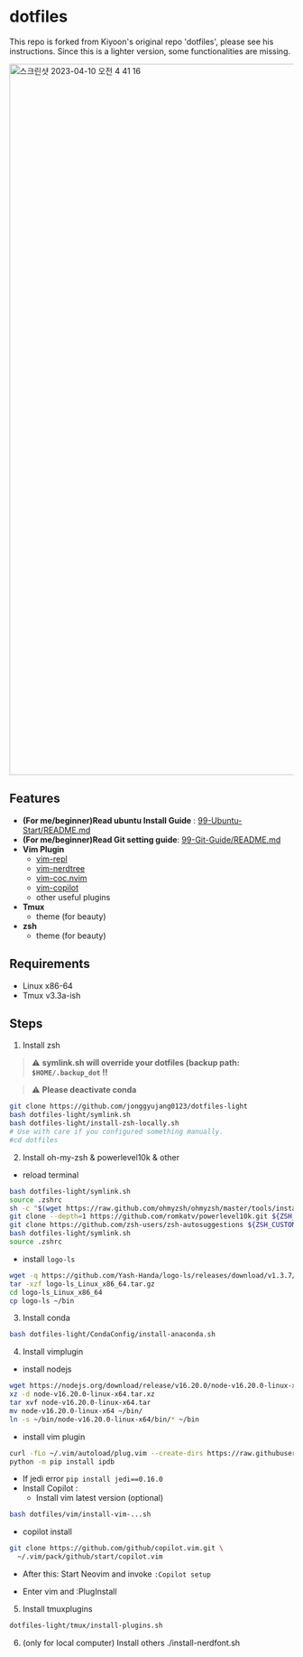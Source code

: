 # dotfiles

This repo is forked from Kiyoon's original repo 'dotfiles', please see his instructions.
Since this is a lighter version, some functionalities are missing. 



<img width="1260" alt="스크린샷 2023-04-10 오전 4 41 16" src="https://user-images.githubusercontent.com/88477912/230793228-586417bb-959e-4fe4-8f92-621394bca44b.png">


## Features 

- **(For me/beginner)Read ubuntu Install Guide** : [99-Ubuntu-Start/README.md](https://github.com/jonggyujang0123/dotfiles-light/tree/master/99-Ubuntu-Start)
- **(For me/beginner)Read Git setting guide**: [99-Git-Guide/README.md](https://github.com/jonggyujang0123/dotfiles-light/blob/master/99-Git-Guide/README.md)
- **Vim Plugin**
  - [vim-repl](https://github.com/sillybun/vim-repl)
  - [vim-nerdtree](https://github.com/preservim/nerdtree)
  - [vim-coc.nvim](https://github.com/neoclide/coc.nvim)
  - [vim-copilot](https://github.com/github/copilot.vim)
  - other useful plugins
- **Tmux**
  - theme (for beauty)
- **zsh**
  - theme (for beauty)

## Requirements

- Linux x86-64
- Tmux v3.3a-ish

## Steps

1. Install zsh 

> :warning: **symlink.sh will override your dotfiles (backup path: `$HOME/.backup_dot` !!**

> :warning: **Please deactivate conda**

```bash
git clone https://github.com/jonggyujang0123/dotfiles-light
bash dotfiles-light/symlink.sh
bash dotfiles-light/install-zsh-locally.sh
# Use with care if you configured something manually.
#cd dotfiles
```

2. Install oh-my-zsh & powerlevel10k & other 
- reload terminal
```bash
bash dotfiles-light/symlink.sh
source .zshrc
sh -c "$(wget https://raw.github.com/ohmyzsh/ohmyzsh/master/tools/install.sh -O -)"
git clone --depth=1 https://github.com/romkatv/powerlevel10k.git ${ZSH_CUSTOM:-$HOME/.oh-my-zsh/custom}/themes/powerlevel10k
git clone https://github.com/zsh-users/zsh-autosuggestions ${ZSH_CUSTOM:-~/.oh-my-zsh/custom}/plugins/zsh-autosuggestions
bash dotfiles-light/symlink.sh
source .zshrc
```

- install `logo-ls`

```bash
wget -q https://github.com/Yash-Handa/logo-ls/releases/download/v1.3.7/logo-ls_Linux_x86_64.tar.gz
tar -xzf logo-ls_Linux_x86_64.tar.gz
cd logo-ls_Linux_x86_64 
cp logo-ls ~/bin
```

3. Install conda
```bash
bash dotfiles-light/CondaConfig/install-anaconda.sh
```

4. Install vimplugin

- install nodejs 

```bash
wget https://nodejs.org/download/release/v16.20.0/node-v16.20.0-linux-x64.tar.xz
xz -d node-v16.20.0-linux-x64.tar.xz
tar xvf node-v16.20.0-linux-x64.tar
mv node-v16.20.0-linux-x64 ~/bin/
ln -s ~/bin/node-v16.20.0-linux-x64/bin/* ~/bin
```

- install vim plugin

```bash
curl -fLo ~/.vim/autoload/plug.vim --create-dirs https://raw.githubusercontent.com/junegunn/vim-plug/master/plug.vim
python -m pip install ipdb
```
- If jedi error `pip install jedi==0.16.0`
- Install Copilot :
  - Install vim latest version (optional)
```bash
bash dotfiles/vim/install-vim-...sh
```
  - copilot install
```bash
git clone https://github.com/github/copilot.vim.git \
  ~/.vim/pack/github/start/copilot.vim
```
  - After this: Start Neovim and invoke `:Copilot setup`

- Enter vim and :PlugInstall

5. Install tmuxplugins

```bash
dotfiles-light/tmux/install-plugins.sh
```
6. (only for local computer)
Install others
./install-nerdfont.sh

